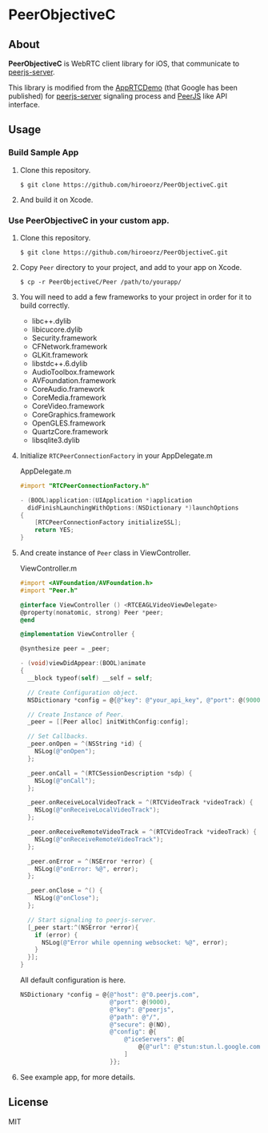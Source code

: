 # PeerObjectiveC

## About

<b>PeerObjectiveC</b> is WebRTC client library for iOS, that communicate to [peerjs-server](https://github.com/peers/peerjs-server).

This library is modified from the [AppRTCDemo](https://code.google.com/p/webrtc/source/browse/trunk/talk/examples/ios/?r=4466#ios%2FAppRTCDemo) (that Google has been published) for [peerjs-server](https://github.com/peers/peerjs-server) signaling process and [PeerJS](http://peerjs.com/) like API interface.

## Usage

### Build Sample App

1. Clone this repository.

    ```
    $ git clone https://github.com/hiroeorz/PeerObjectiveC.git
    ```

2. And build it on Xcode.

### Use PeerObjectiveC in your custom app.

1. Clone this repository.

    ```
    $ git clone https://github.com/hiroeorz/PeerObjectiveC.git
    ```
2. Copy ```Peer``` directory to your project, and add to your app on Xcode.

    ```
    $ cp -r PeerObjectiveC/Peer /path/to/yourapp/
    ```

3. You will need to add a few frameworks to your project in order for it to build correctly.
    * libc++.dylib
    * libicucore.dylib
    * Security.framework
    * CFNetwork.framework
    * GLKit.framework
    * libstdc++.6.dylib
    * AudioToolbox.framework
    * AVFoundation.framework
    * CoreAudio.framework
    * CoreMedia.framework
    * CoreVideo.framework
    * CoreGraphics.framework
    * OpenGLES.framework
    * QuartzCore.framework
    * libsqlite3.dylib

4. Initialize ```RTCPeerConnectionFactory``` in your AppDelegate.m

    AppDelegate.m

    ```objectivec
    #import "RTCPeerConnectionFactory.h"

    - (BOOL)application:(UIApplication *)application 
      didFinishLaunchingWithOptions:(NSDictionary *)launchOptions
    {
        [RTCPeerConnectionFactory initializeSSL];
        return YES;
    }
    ```
5. And create instance of ```Peer``` class in ViewController.

    ViewController.m

    ```objectivec
    #import <AVFoundation/AVFoundation.h>
    #import "Peer.h"

    @interface ViewController () <RTCEAGLVideoViewDelegate>
    @property(nonatomic, strong) Peer *peer;
    @end

    @implementation ViewController {

    @synthesize peer = _peer;

    - (void)viewDidAppear:(BOOL)animate
    {
      __block typeof(self) __self = self;

      // Create Configuration object.
      NSDictionary *config = @{@"key": @"your_api_key", @"port": @(9000)};

      // Create Instance of Peer. 
      _peer = [[Peer alloc] initWithConfig:config];

      // Set Callbacks.
      _peer.onOpen = ^(NSString *id) {
        NSLog(@"onOpen");
      };
   
      _peer.onCall = ^(RTCSessionDescription *sdp) {
        NSLog(@"onCall");
      };

      _peer.onReceiveLocalVideoTrack = ^(RTCVideoTrack *videoTrack) {
        NSLog(@"onReceiveLocalVideoTrack");
      };

      _peer.onReceiveRemoteVideoTrack = ^(RTCVideoTrack *videoTrack) {
        NSLog(@"onReceiveRemoteVideoTrack");
      };

      _peer.onError = ^(NSError *error) {
        NSLog(@"onError: %@", error);
      };

      _peer.onClose = ^() {
        NSLog(@"onClose");
      };

      // Start signaling to peerjs-server.
      [_peer start:^(NSError *error){
        if (error) {
          NSLog(@"Error while openning websocket: %@", error);
        }
      }];
    }
    ``` 
    All default configuration is here.

    ```objectivec
    NSDictionary *config = @{@"host": @"0.peerjs.com",
                             @"port": @(9000),
                             @"key": @"peerjs",
                             @"path": @"/",
                             @"secure": @(NO),
                             @"config": @{
                                 @"iceServers": @[
                                     @{@"url": @"stun:stun.l.google.com:19302", @"user": @"", @"password": @""}
                                 ]
                             }};
    ```
6. See example app, for more details.

## License

MIT
